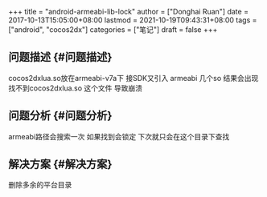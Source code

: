 +++
title = "android-armeabi-lib-lock"
author = ["Donghai Ruan"]
date = 2017-10-13T15:05:00+08:00
lastmod = 2021-10-19T09:43:31+08:00
tags = ["android", "cocos2dx"]
categories = ["笔记"]
draft = false
+++

## 问题描述 {#问题描述}

cocos2dxlua.so放在armeabi-v7a下 接SDK又引入 armeabi 几个so 结果会出现找不到cocos2dxlua.so 这个文件 导致崩溃
<!--more-->


## 问题分析 {#问题分析}

armeabi路径会搜索一次 如果找到会锁定 下次就只会在这个目录下查找


## 解决方案 {#解决方案}

删除多余的平台目录
